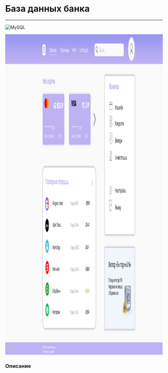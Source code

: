 # База данных банка 
---
![MySQL](https://img.shields.io/badge/mysql-%2300f.svg?style=for-the-badge&logo=mysql&logoColor=white)

<img src="assets/online_bank_ui.jpg" width="1920" height="1024" alt="online_bank_ui"/>

### Описание
